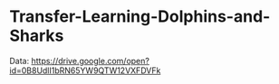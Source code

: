# Transfer-Learning-Dolphins-and-Sharks

Data: https://drive.google.com/open?id=0B8UdlI1bRN65YW9QTW12VXFDVFk
